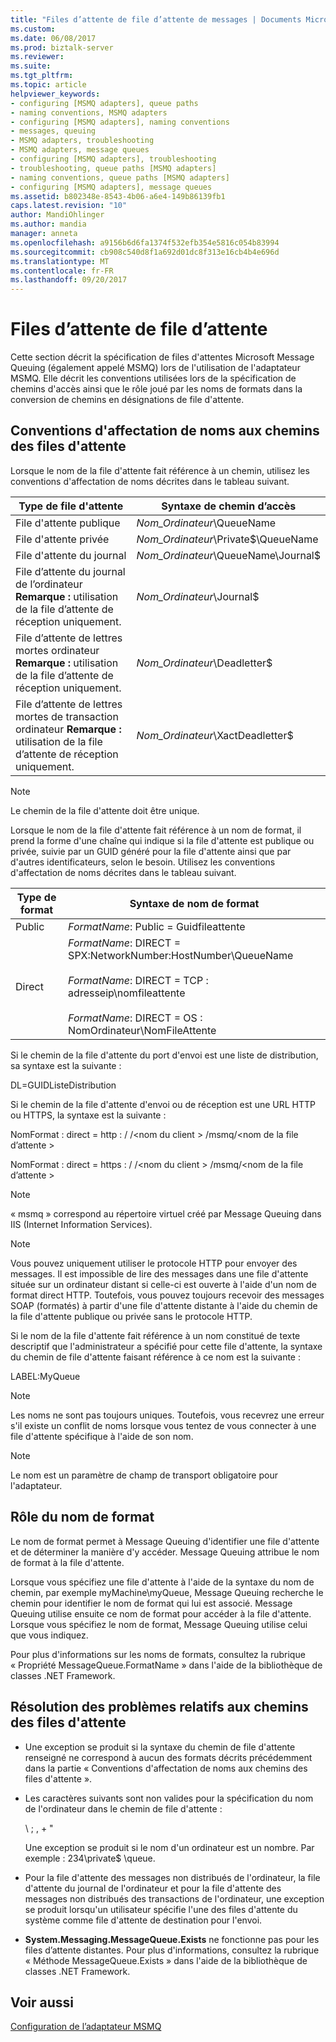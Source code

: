 ```yaml
---
title: "Files d’attente de file d’attente de messages | Documents Microsoft"
ms.custom: 
ms.date: 06/08/2017
ms.prod: biztalk-server
ms.reviewer: 
ms.suite: 
ms.tgt_pltfrm: 
ms.topic: article
helpviewer_keywords:
- configuring [MSMQ adapters], queue paths
- naming conventions, MSMQ adapters
- configuring [MSMQ adapters], naming conventions
- messages, queuing
- MSMQ adapters, troubleshooting
- MSMQ adapters, message queues
- configuring [MSMQ adapters], troubleshooting
- troubleshooting, queue paths [MSMQ adapters]
- naming conventions, queue paths [MSMQ adapters]
- configuring [MSMQ adapters], message queues
ms.assetid: b802348e-8543-4b06-a6e4-149b86139fb1
caps.latest.revision: "10"
author: MandiOhlinger
ms.author: mandia
manager: anneta
ms.openlocfilehash: a9156b6d6fa1374f532efb354e5816c054b83994
ms.sourcegitcommit: cb908c540d8f1a692d01dc8f313e16cb4b4e696d
ms.translationtype: MT
ms.contentlocale: fr-FR
ms.lasthandoff: 09/20/2017
---
```

# <a name="message-queuing-queues"></a>Files d’attente de file d’attente
Cette section décrit la spécification de files d'attentes Microsoft Message Queuing (également appelé MSMQ) lors de l'utilisation de l'adaptateur MSMQ. Elle décrit les conventions utilisées lors de la spécification de chemins d'accès ainsi que le rôle joué par les noms de formats dans la conversion de chemins en désignations de file d'attente.  
  
## <a name="queue-path-naming-conventions"></a>Conventions d'affectation de noms aux chemins des files d'attente  
 Lorsque le nom de la file d'attente fait référence à un chemin, utilisez les conventions d'affectation de noms décrites dans le tableau suivant.  
  
|**Type de file d'attente**|**Syntaxe de chemin d’accès**|  
|--------------------|-------------------------|  
|File d'attente publique|*Nom_Ordinateur*\QueueName|  
|File d'attente privée|*Nom_Ordinateur*\Private$\QueueName|  
|File d'attente du journal|*Nom_Ordinateur*\QueueName\Journal$|  
|File d’attente du journal de l’ordinateur **Remarque :** utilisation de la file d’attente de réception uniquement.|*Nom_Ordinateur*\Journal$|  
|File d’attente de lettres mortes ordinateur **Remarque :** utilisation de la file d’attente de réception uniquement.|*Nom_Ordinateur*\Deadletter$|  
|File d’attente de lettres mortes de transaction ordinateur **Remarque :** utilisation de la file d’attente de réception uniquement.|*Nom_Ordinateur*\XactDeadletter$|  
  
> [!NOTE]
>  Le chemin de la file d'attente doit être unique.  
  
 Lorsque le nom de la file d'attente fait référence à un nom de format, il prend la forme d'une chaîne qui indique si la file d'attente est publique ou privée, suivie par un GUID généré pour la file d'attente ainsi que par d'autres identificateurs, selon le besoin. Utilisez les conventions d'affectation de noms décrites dans le tableau suivant.  
  
|**Type de format**|**Syntaxe de nom de format**|  
|---------------------|--------------------------------|  
|Public|*FormatName*: Public = Guidfileattente|  
|Direct|*FormatName*: DIRECT = SPX:NetworkNumber:HostNumber\QueueName<br /><br /> *FormatName*: DIRECT = TCP : adresseip\nomfileattente<br /><br /> *FormatName*: DIRECT = OS : NomOrdinateur\NomFileAttente|  
  
 Si le chemin de la file d'attente du port d'envoi est une liste de distribution, sa syntaxe est la suivante :  
  
 DL=GUIDListeDistribution  
  
 Si le chemin de la file d'attente d'envoi ou de réception est une URL HTTP ou HTTPS, la syntaxe est la suivante :  
  
 NomFormat : direct = http : / /\<nom du client > /msmq/\<nom de la file d’attente >  
  
 NomFormat : direct = https : / /\<nom du client > /msmq/\<nom de la file d’attente >  
  
> [!NOTE]
>  « msmq » correspond au répertoire virtuel créé par Message Queuing dans IIS (Internet Information Services).  
  
> [!NOTE]
>  Vous pouvez uniquement utiliser le protocole HTTP pour envoyer des messages. Il est impossible de lire des messages dans une file d'attente située sur un ordinateur distant si celle-ci est ouverte à l'aide d'un nom de format direct HTTP. Toutefois, vous pouvez toujours recevoir des messages SOAP (formatés) à partir d'une file d'attente distante à l'aide du chemin de la file d'attente publique ou privée sans le protocole HTTP.  
  
 Si le nom de la file d'attente fait référence à un nom constitué de texte descriptif que l'administrateur a spécifié pour cette file d'attente, la syntaxe du chemin de file d'attente faisant référence à ce nom est la suivante :  
  
 LABEL:MyQueue  
  
> [!NOTE]
>  Les noms ne sont pas toujours uniques. Toutefois, vous recevrez une erreur s'il existe un conflit de noms lorsque vous tentez de vous connecter à une file d'attente spécifique à l'aide de son nom.  
  
> [!NOTE]
>  Le nom est un paramètre de champ de transport obligatoire pour l'adaptateur.  
  
## <a name="role-of-the-format-name"></a>Rôle du nom de format  
 Le nom de format permet à Message Queuing d'identifier une file d'attente et de déterminer la manière d'y accéder. Message Queuing attribue le nom de format à la file d'attente.  
  
 Lorsque vous spécifiez une file d'attente à l'aide de la syntaxe du nom de chemin, par exemple myMachine\myQueue, Message Queuing recherche le chemin pour identifier le nom de format qui lui est associé. Message Queuing utilise ensuite ce nom de format pour accéder à la file d'attente. Lorsque vous spécifiez le nom de format, Message Queuing utilise celui que vous indiquez.  
  
 Pour plus d'informations sur les noms de formats, consultez la rubrique « Propriété MessageQueue.FormatName » dans l'aide de la bibliothèque de classes .NET Framework.  
  
## <a name="troubleshooting-queue-paths"></a>Résolution des problèmes relatifs aux chemins des files d'attente  
  
-   Une exception se produit si la syntaxe du chemin de file d'attente renseigné ne correspond à aucun des formats décrits précédemment dans la partie « Conventions d'affectation de noms aux chemins des files d'attente ».  
  
-   Les caractères suivants sont non valides pour la spécification du nom de l'ordinateur dans le chemin de file d'attente :  
  
     \ ; , + "  
  
     Une exception se produit si le nom d'un ordinateur est un nombre. Par exemple : 234\private$ \queue.  
  
-   Pour la file d'attente des messages non distribués de l'ordinateur, la file d'attente du journal de l'ordinateur et pour la file d'attente des messages non distribués des transactions de l'ordinateur, une exception se produit lorsqu'un utilisateur spécifie l'une des files d'attente du système comme file d'attente de destination pour l'envoi.  
  
-   **System.Messaging.MessageQueue.Exists** ne fonctionne pas pour les files d’attente distantes. Pour plus d'informations, consultez la rubrique « Méthode MessageQueue.Exists » dans l'aide de la bibliothèque de classes .NET Framework.  
  
## <a name="see-also"></a>Voir aussi  
 [Configuration de l’adaptateur MSMQ](../core/configuring-the-msmq-adapter.md)